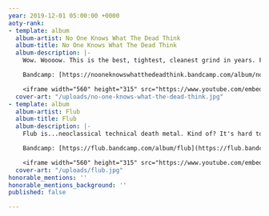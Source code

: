 ```yaml
---
year: 2019-12-01 05:00:00 +0000
aoty-rank:
- template: album
  album-artist: No One Knows What The Dead Think
  album-title: No One Knows What The Dead Think
  album-description: |-
    Wow. Woooow. This is the best, tightest, cleanest grind in years. Ferocious, technical and exciting. A 19 minute whirlwind of madness. Bravo.

    Bandcamp: [https://nooneknowswhatthedeadthink.bandcamp.com/album/no-one-knows-what-the-dead-think](https://nooneknowswhatthedeadthink.bandcamp.com/album/no-one-knows-what-the-dead-think "https://nooneknowswhatthedeadthink.bandcamp.com/album/no-one-knows-what-the-dead-think")

    <iframe width="560" height="315" src="https://www.youtube.com/embed/pbUUFF1yqAM" frameborder="0" allow="accelerometer; autoplay; clipboard-write; encrypted-media; gyroscope; picture-in-picture" allowfullscreen></iframe>
  cover-art: "/uploads/no-one-knows-what-the-dead-think.jpg"
- template: album
  album-artist: Flub
  album-title: Flub
  album-description: |-
    Flub is...neoclassical technical death metal. Kind of? It's hard to describe this album except that it's addictive and amazing. Flub are fearless with their compositions and instrumentation and honestly I hope they keep making more and weirder stuff.

    Bandcamp: [https://flub.bandcamp.com/album/flub](https://flub.bandcamp.com/album/flub "https://flub.bandcamp.com/album/flub")

    <iframe width="560" height="315" src="https://www.youtube.com/embed/S6pZX_c5eVc" frameborder="0" allow="accelerometer; autoplay; clipboard-write; encrypted-media; gyroscope; picture-in-picture" allowfullscreen></iframe>
  cover-art: "/uploads/flub.jpg"
honorable_mentions: ''
honorable_mentions_background: ''
published: false

---
```

